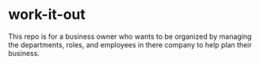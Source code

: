 # work-it-out
This repo is for a business owner who wants to be organized by managing the departments, roles, and employees in there company to help plan their business.
